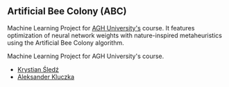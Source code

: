 ## Artificial Bee Colony (ABC)

Machine Learning Project for [AGH University's](https://www.agh.edu.pl/en/) course. It features optimization of neural network weights with nature-inspired metaheuristics using the Artificial Bee Colony algorithm.

Machine Learning Project for AGH University's course. 

- [Krystian Śledź](https://github.com/krystiansledz)
- [Aleksander Kluczka](https://github.com/vis4rd)
